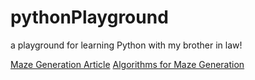 # pythonPlayground
a playground for learning Python with my brother in law!

[Maze Generation Article](https://medium.com/swlh/fun-with-python-1-maze-generator-931639b4fb7e)
[Algorithms for Maze Generation](https://en.wikipedia.org/wiki/Maze_generation_algorithm)
